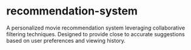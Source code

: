 # recommendation-system
A personalized movie recommendation system leveraging collaborative filtering techniques. Designed to provide close to accurate suggestions based on user preferences and viewing history.
